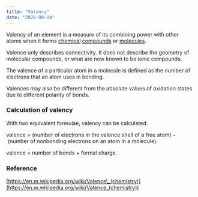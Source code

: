 ```yaml
---
title: "Valency"
date: "2020-08-04"
---
```


Valency of an element is a measure of its combining power with other atoms when it forms [chemical](https://chemistdictionary.com/compound/) [compounds](https://chemistdictionary.com/compound/) or [molecules](https://chemistdictionary.com/molecule/).

Valence only describes connectivity. It does not describe the geometry of molecular compounds, or what are now known to be ionic compounds.

The valence of a particular atom in a molecule is defined as the number of electrons that an atom uses in bonding.

Valences may also be different from the absolute values of oxidation states due to different polarity of bonds. 

### Calculation of valency

With two equivalent formulae, valency can be calculated.

valence = (number of electrons in the valence shell of a free atom) – (number of nonbonding electrons on an atom in a molecule).

valence = number of bonds + formal charge.

### Reference

[https://en.m.wikipedia.org/wiki/Valence\_(chemistry)](https://en.m.wikipedia.org/wiki/Valence_(chemistry))
